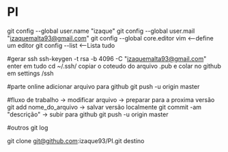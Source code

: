 # PI

git config --global user.name "izaque"
git config --global user.mail "izaquemalta93@gmail.com"
git config --global core.editor vim            <--define um editor
git config --list                              <--Lista tudo

#gerar ssh
ssh-keygen -t rsa -b 4096 -C "izaquemalta93@gmail.com"
enter em tudo
cd ~/.ssh/
copiar o coteudo do arquivo .pub e colar no github em settings /ssh

#parte online
adicionar arquivo para github
git push -u origin master

#fluxo de trabalho
-> modificar arquivo
-> preparar para a proxima versão
git add nome_do_arquivo
-> salvar versão localmente
git commit -am "descrição"
-> subir para github
git push -u origin master

#outros
git log

git clone git@github.com:izaque93/PI.git destino

